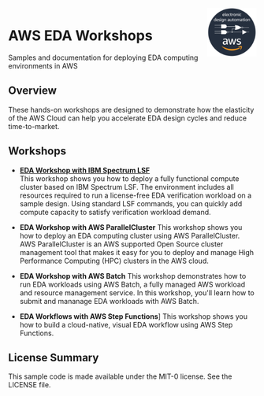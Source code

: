 <img align="right" width="100" src="shared/images/AWS_EDA_Dark_2018-08-27.png">

# AWS EDA Workshops

Samples and documentation for deploying EDA computing environments in AWS

## Overview

These hands-on workshops are designed to demonstrate how the elasticity of the AWS Cloud can help you accelerate EDA design cycles and reduce time-to-market.

## Workshops

- [**EDA Workshop with IBM Spectrum LSF**](workshops/eda-workshop-lsf)  
This workshop shows you how to deploy a fully functional compute cluster based on IBM Spectrum LSF.  The environment includes all resources required to run a license-free EDA verification workload on a sample design. Using standard LSF commands, you can quickly add compute capacity to satisfy verification workload demand.

- **EDA Workshop with AWS ParallelCluster**
This workshop shows you how to deploy an EDA computing cluster using AWS ParallelCluster. AWS ParallelCluster is an AWS supported Open Source cluster management tool that makes it easy for you to deploy and manage High Performance Computing (HPC) clusters in the AWS cloud.

- **EDA Workshop with AWS Batch**
This workshop demonstrates how to run EDA workloads using AWS Batch, a fully managed AWS workload and resource management service. In this workshop, you'll learn how to submit and mananage EDA workloads with AWS Batch.

- **EDA Workflows with AWS Step Functions**] 
This workshop shows you how to build a cloud-native, visual EDA workflow using AWS Step Functions.  

## License Summary

This sample code is made available under the MIT-0 license. See the LICENSE file.
